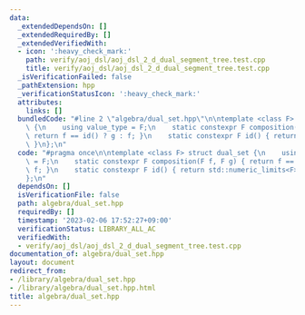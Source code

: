 ```yaml
---
data:
  _extendedDependsOn: []
  _extendedRequiredBy: []
  _extendedVerifiedWith:
  - icon: ':heavy_check_mark:'
    path: verify/aoj_dsl/aoj_dsl_2_d_dual_segment_tree.test.cpp
    title: verify/aoj_dsl/aoj_dsl_2_d_dual_segment_tree.test.cpp
  _isVerificationFailed: false
  _pathExtension: hpp
  _verificationStatusIcon: ':heavy_check_mark:'
  attributes:
    links: []
  bundledCode: "#line 2 \"algebra/dual_set.hpp\"\n\ntemplate <class F> struct dual_set\
    \ {\n    using value_type = F;\n    static constexpr F composition(F f, F g) {\
    \ return f == id() ? g : f; }\n    static constexpr F id() { return std::numeric_limits<F>::max();\
    \ }\n};\n"
  code: "#pragma once\n\ntemplate <class F> struct dual_set {\n    using value_type\
    \ = F;\n    static constexpr F composition(F f, F g) { return f == id() ? g :\
    \ f; }\n    static constexpr F id() { return std::numeric_limits<F>::max(); }\n\
    };\n"
  dependsOn: []
  isVerificationFile: false
  path: algebra/dual_set.hpp
  requiredBy: []
  timestamp: '2023-02-06 17:52:27+09:00'
  verificationStatus: LIBRARY_ALL_AC
  verifiedWith:
  - verify/aoj_dsl/aoj_dsl_2_d_dual_segment_tree.test.cpp
documentation_of: algebra/dual_set.hpp
layout: document
redirect_from:
- /library/algebra/dual_set.hpp
- /library/algebra/dual_set.hpp.html
title: algebra/dual_set.hpp
---
```

